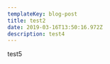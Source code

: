 ```yaml
---
templateKey: blog-post
title: test2
date: 2019-03-16T13:50:16.972Z
description: test4
---
```

test5
